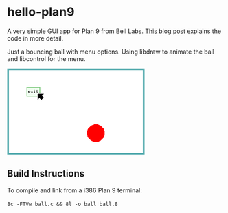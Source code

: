 # hello-plan9

A very simple GUI app for Plan 9 from Bell Labs. [This blog post](https://nspool.github.io/2013/02/bouncing-ball/) explains the code in more detail.

Just a bouncing ball with menu options. Using libdraw to animate the ball and libcontrol for the menu.

![Screenshot](ball.png?raw=true "Screenshot showing window, ball and Exit menu item")

## Build Instructions

To compile and link from a i386 Plan 9 terminal:

`8c -FTVw ball.c && 8l -o ball ball.8`
